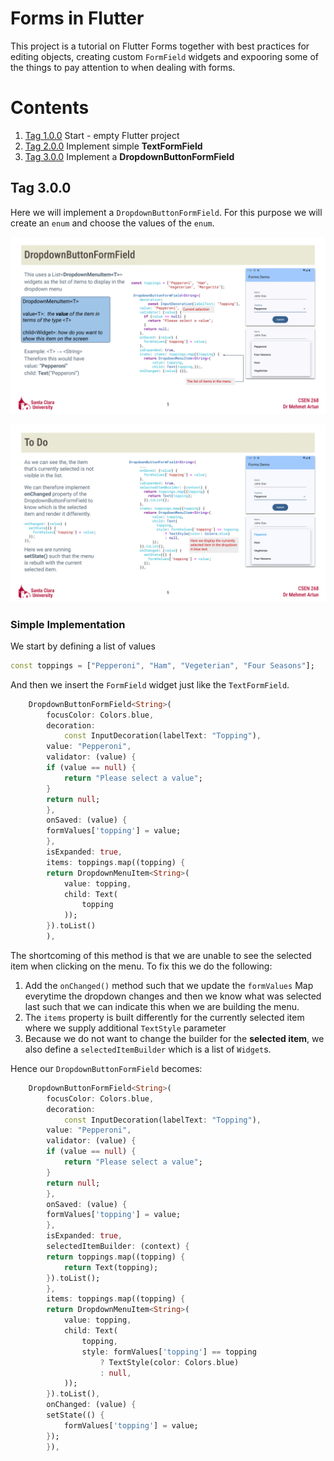 # Forms in Flutter

This project is a tutorial on Flutter Forms together with best practices 
for editing objects, creating custom `FormField` widgets and expooring 
some of the things to pay attention to when dealing with forms.

# Contents
1. [Tag 1.0.0](https://github.com/mehmetartun/forms/tree/1.0.0) Start - empty Flutter project
2. [Tag 2.0.0](https://github.com/mehmetartun/forms/tree/2.0.0) Implement simple **TextFormField**
3. [Tag 3.0.0](https://github.com/mehmetartun/forms/tree/2.0.0) Implement a **DropdownButtonFormField**

## Tag 3.0.0

Here we will implement a `DropdownButtonFormField`. For this purpose we will create an `enum` and choose the values of the `enum`.

![Simple Implementation](/assets/illustrations/Forms5.png)

![Formatting](/assets/illustrations/Forms6.png)

### Simple Implementation

We start by defining a list of values
```dart
const toppings = ["Pepperoni", "Ham", "Vegeterian", "Four Seasons"];
```

And then we insert the `FormField` widget just like the `TextFormField`.
```dart
    DropdownButtonFormField<String>(
        focusColor: Colors.blue,
        decoration:
            const InputDecoration(labelText: "Topping"),
        value: "Pepperoni",
        validator: (value) {
        if (value == null) {
            return "Please select a value";
        }
        return null;
        },
        onSaved: (value) {
        formValues['topping'] = value;
        },
        isExpanded: true,
        items: toppings.map((topping) {
        return DropdownMenuItem<String>(
            value: topping,
            child: Text(
                topping
            ));
        }).toList()
        ),
```

The shortcoming of this method is that we are unable to see the selected item when clicking on the menu. To fix this we do the following:
1. Add the `onChanged()` method such that we update the `formValues` Map everytime the dropdown changes and then we know what was selected last such that we can indicate this when we are building the menu.
2. The `items` property is built differently for the currently selected item where we supply additional `TextStyle` parameter
3. Because we do not want to change the builder for the **selected item**, we also define a `selectedItemBuilder` which is a list of `Widget`s.

Hence our `DropdownButtonFormField` becomes:
```dart
    DropdownButtonFormField<String>(
        focusColor: Colors.blue,
        decoration:
            const InputDecoration(labelText: "Topping"),
        value: "Pepperoni",
        validator: (value) {
        if (value == null) {
            return "Please select a value";
        }
        return null;
        },
        onSaved: (value) {
        formValues['topping'] = value;
        },
        isExpanded: true,
        selectedItemBuilder: (context) {
        return toppings.map((topping) {
            return Text(topping);
        }).toList();
        },
        items: toppings.map((topping) {
        return DropdownMenuItem<String>(
            value: topping,
            child: Text(
                topping,
                style: formValues['topping'] == topping
                    ? TextStyle(color: Colors.blue)
                    : null,
            ));
        }).toList(),
        onChanged: (value) {
        setState(() {
            formValues['topping'] = value;
        });
        }),
```


